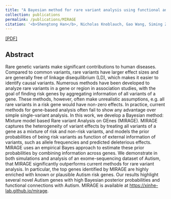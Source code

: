 ```yaml
---
title: "A Bayesian method for rare variant analysis using functional annotations and its application to Autism"
collection: publications
permalink: /publications/MIRAGE
citation: '<b>Shengtong Han</b>, Nicholas Knoblauch, Gao Wang, Siming Zhao, Yuwen Liu, Yubin Xie, Wenhui Sheng, Hoang T. Nguyen, Xin He'
---
```

[[PDF]](https://www.biorxiv.org/content/10.1101/828061v1.full.pdf)

## Abstract

Rare genetic variants make significant contributions to human diseases. Compared to common variants, rare variants have larger effect sizes and are generally free of linkage disequilibrium (LD), which makes it easier to identify causal variants. Numerous methods have been developed to analyze rare variants in a gene or region in association studies, with the goal of finding risk genes by aggregating information of all variants of a gene. These methods, however, often make unrealistic assumptions, e.g. all rare variants in a risk gene would have non-zero effects. In practice, current methods for gene-based analysis often fail to show any advantage over simple single-variant analysis. In this work, we develop a Bayesian method: MIxture model based Rare variant Analysis on GEnes (MIRAGE). MIRAGE captures the heterogeneity of variant effects by treating all variants of a gene as a mixture of risk and non-risk variants, and models the prior probabilities of being risk variants as function of external information of variants, such as allele frequencies and predicted deleterious effects. MIRAGE uses an empirical Bayes approach to estimate these prior probabilities by combining information across genes. We demonstrate in both simulations and analysis of an exome-sequencing dataset of Autism, that MIRAGE significantly outperforms current methods for rare variant analysis. In particular, the top genes identified by MIRAGE are highly enriched with known or plausible Autism risk genes. Our results highlight several novel Autism genes with high Bayesian posterior probabilities and functional connections with Autism. MIRAGE is available at https://xinhe-lab.github.io/mirage.
